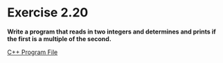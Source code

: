 # Exercise 2.20

**Write a program that reads in two integers and determines and prints if the first is a multiple of the second.**

[C++ Program File](p02_20.cpp)